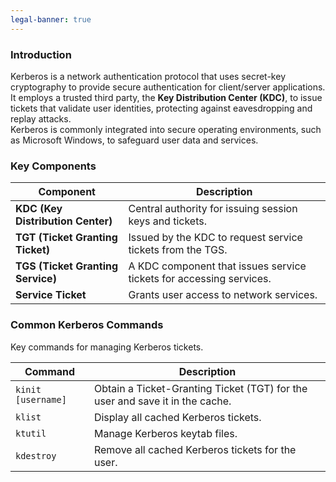 ```yaml
---
legal-banner: true
---
```


### **Introduction**

Kerberos is a network authentication protocol that uses secret-key cryptography to provide secure authentication for client/server applications.  
It employs a trusted third party, the **Key Distribution Center (KDC)**, to issue tickets that validate user identities, protecting against eavesdropping and replay attacks.  
Kerberos is commonly integrated into secure operating environments, such as Microsoft Windows, to safeguard user data and services.  

### **Key Components**

| Component | Description |
| --- | --- |
| **KDC (Key Distribution Center)** | Central authority for issuing session keys and tickets. |
| **TGT (Ticket Granting Ticket)** | Issued by the KDC to request service tickets from the TGS. |
| **TGS (Ticket Granting Service)** | A KDC component that issues service tickets for accessing services. |
| **Service Ticket** | Grants user access to network services. |

### **Common Kerberos Commands**

Key commands for managing Kerberos tickets.  

| Command | Description |
| --- | --- |
| `kinit [username]` | Obtain a Ticket-Granting Ticket (TGT) for the user and save it in the cache. |
| `klist` | Display all cached Kerberos tickets. |
| `ktutil` | Manage Kerberos keytab files. |
| `kdestroy` | Remove all cached Kerberos tickets for the user. |